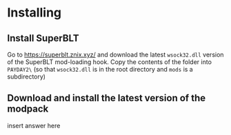 # Installing
## Install SuperBLT
Go to https://superblt.znix.xyz/ and download the latest `wsock32.dll` version of the SuperBLT mod-loading hook.  Copy the contents of the folder into `PAYDAY2\` (so that `wsock32.dll` is in the root directory and `mods` is a subdirectory)

## Download and install the latest version of the modpack
insert answer here

